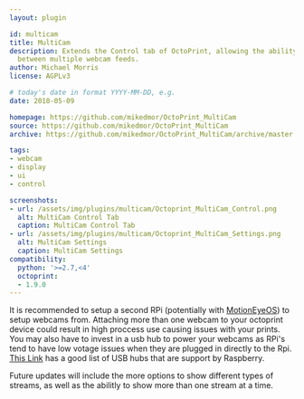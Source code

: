 ```yaml
---
layout: plugin

id: multicam
title: MultiCam
description: Extends the Control tab of OctoPrint, allowing the ability to switch
  between multiple webcam feeds.
author: Michael Morris
license: AGPLv3

# today's date in format YYYY-MM-DD, e.g.
date: 2018-05-09

homepage: https://github.com/mikedmor/OctoPrint_MultiCam
source: https://github.com/mikedmor/OctoPrint_MultiCam
archive: https://github.com/mikedmor/OctoPrint_MultiCam/archive/master.zip

tags:
- webcam
- display
- ui
- control

screenshots:
- url: /assets/img/plugins/multicam/Octoprint_MultiCam_Control.png
  alt: MultiCam Control Tab
  caption: MultiCam Control Tab
- url: /assets/img/plugins/multicam/Octoprint_MultiCam_Settings.png
  alt: MultiCam Settings
  caption: MultiCam Settings
compatibility:
  python: '>=2.7,<4'
  octoprint:
  - 1.9.0
---
```


It is recommended to setup a second RPi (potentially with [MotionEyeOS](https://github.com/ccrisan/motioneyeos)) to setup webcams from. Attaching more than one webcam to your octoprint device could result in high proccess use causing issues with your prints. You may also have to invest in a usb hub to power your webcams as RPi's tend to have low votage issues when they are plugged in directly to the Rpi. [This Link](https://elinux.org/RPi_Powered_USB_Hubs) has a good list of USB hubs that are support by Raspberry.

Future updates will include the more options to show different types of streams, as well as the abilitly to show more than one stream at a time.
